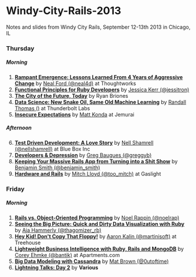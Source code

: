 Windy-City-Rails-2013
=====================

Notes and slides from Windy City Rails, September 12-13th 2013 in Chicago, IL


### Thursday
##### Morning
1. [**Rampant Emergence: Lessons Learned From 4 Years of Aggressive Change**](Thursday/1_rampant_emergence.md) by [Neal Ford (@neal4d)](http://www.twitter.com/neal4d) at Thoughtworks
2. [**Functional Principles for Ruby Developers**](Thursday/2_rampant_emergence.md) by [Jessica Kerr (@jessitron)](http://www.twitter.com/jessitron)
3. [**The City of the Future, Today**](Thursday/3_the_city_of_the_future_today.md) by Ryan Briones
4. [**Data Science: New Snake Oil, Same Old Machine Learning**](Thursday/4_data_science_new_snake_oil_same_old_machine_learning.md) by [Randall Thomas ()](https://twitter.com/daksis) at Thunderbolt Labs
5. [**Insecure Expectations**](Thursday/5_insecure_expectations) by [Matt Konda](http://www.twitter.com/mkonda) at Jemurai

##### Afternoon
6. [**Test Driven Development: A Love Story**](Thursday/6_test_driven_development_a_love_story.md) by [Nell Shamrell (@nellshamrell)](https://twitter.com/nellshamrell) at Blue Box Inc
7. [**Developers & Depression**](Thursday/7_developers_and_depression) by [Greg Baugues (@greggyb)](http://www.twitter.com/greggyb)
8. [**Keeping Your Massive Rails App from Turning into a Shit Show**](8_keeping_your_massive_rails_app_from_turning_into_a_shit_show.md) by [Benjamin Smith (@benjamin_smith)](http://www.twitter.com/benjamin_smith)
9. [**Hardware and Rails**](Thursday/9_hardware_and_rails.md) by [Mitch Lloyd (@too_mitch)](http://www.twitter.com/too_mitch) at Gaslight


### Friday
##### Morning
1. [**Rails vs. Object-Oriented Programming**](Friday/1_rails_vs_object-oriented_programming.md) by [Noel Rappin (@noelrap)](http://www.twitter.com/noelrap)
2. [**Seeing the Big Picture: Quick and Dirty Data Visualization with Ruby**](Friday/2_seeing_the_big_picture_quick_and_dirty_data_visualization_with_ruby.md) by [Aja Hammerly (@thagomizer_rb)](http://www.twitter.com/thagomizer_rb)
3. [**Hey Kid! Don't Copy That Floppy!**](Friday/3_hey_kid_don't_copy_that_floppy) by [Aaron Kalin (@martinisoft)](http://www.twitter.com/martinisoft) at Treehouse
4. [**Lightweight Business Intelligence with Ruby, Rails and MongoDB**](Friday/4_lightweight_business_intelligence_with_ruby_rails_and_mongodb.md) by [Corey Ehmke (@bantik)](http://www.twitter.com/bantik) at Apartments.com
5. [**Big Data Modeling with Cassandra**](Friday/5_big_data_modeling_with_cassandra) by [Mat Brown (@0utoftime)](http://www.twitter.com/0utoftime)
6.  [**Lightning Talks: Day 2**](6_lightning_talks_day_2) by **Various**